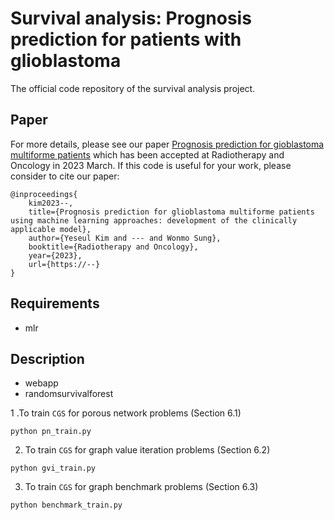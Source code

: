 # Survival analysis: Prognosis prediction for patients with glioblastoma

The official code repository of the survival analysis project.

## Paper
For more details, please see our paper [Prognosis prediction for gioblastoma multiforme patients](https://www.naver.com) which has been accepted at Radiotherapy and Oncology in 2023 March. 
If this code is useful for your work, please consider to cite our paper:
```
@inproceedings{
    kim2023--,
    title={Prognosis prediction for glioblastoma multiforme patients using machine learning approaches: development of the clinically applicable model},
    author={Yeseul Kim and --- and Wonmo Sung},
    booktitle={Radiotherapy and Oncology},
    year={2023},
    url={https://--}
}
```


## Requirements

- mlr

## Description

* webapp
* randomsurvivalforest

1 .To train `CGS` for porous network problems (Section 6.1)

```console
python pn_train.py
```

2. To train `CGS` for graph value iteration problems (Section 6.2)

```console
python gvi_train.py
```

3. To train `CGS` for graph benchmark problems (Section 6.3)

```console
python benchmark_train.py
```



